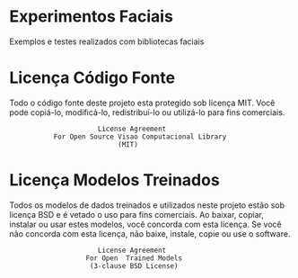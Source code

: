 # Experimentos Faciais

Exemplos e testes realizados com bibliotecas faciais


# Licença Código Fonte

Todo o código fonte deste projeto esta protegido sob licença MIT.
Você pode copiá-lo, modificá-lo, redistribuí-lo ou utilizá-lo para fins comerciais. 

                          License Agreement
               For Open Source Visao Computacional Library
                               (MIT)

# Licença Modelos Treinados

Todos os modelos de dados treinados e utilizados neste projeto estão sob licença BSD e é vetado o uso para fins comerciais.
Ao baixar, copiar, instalar ou usar estes modelos, você concorda com esta licença.
Se você não concorda com esta licença, não baixe, instale, copie ou use o software.


                          License Agreement
                       For Open  Trained Models
                        (3-clause BSD License)
